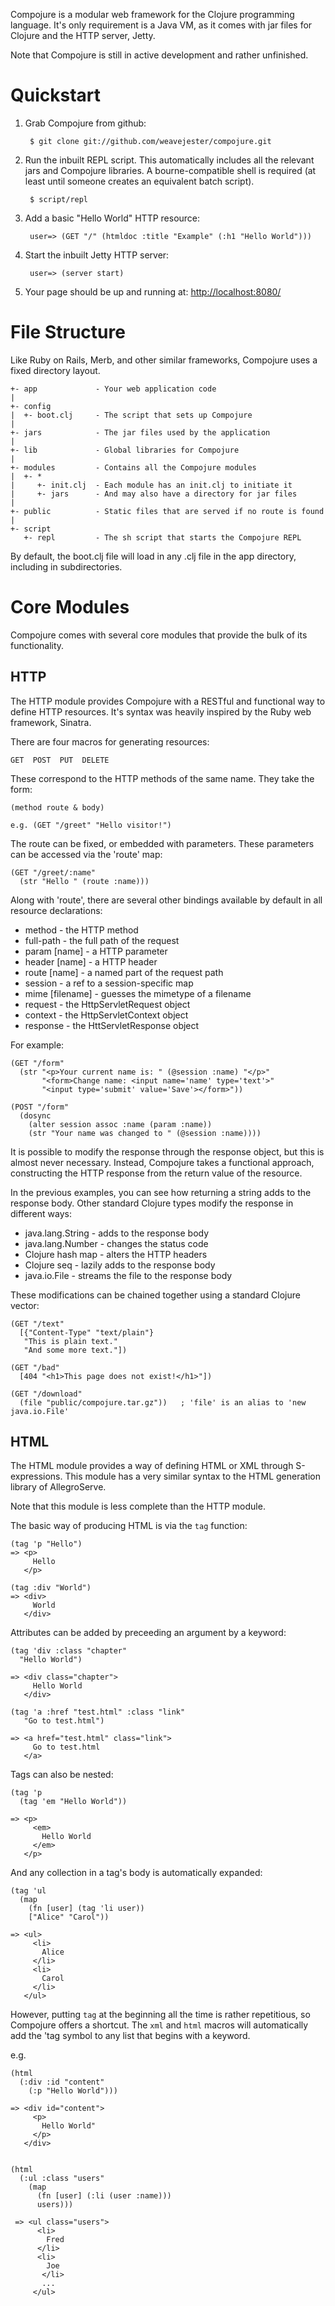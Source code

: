 Compojure is a modular web framework for the Clojure programming language. It's
only requirement is a Java VM, as it comes with jar files for Clojure and the
HTTP server, Jetty.

Note that Compojure is still in active development and rather unfinished.

Quickstart
==========

1. Grab Compojure from github:

        $ git clone git://github.com/weavejester/compojure.git

2. Run the inbuilt REPL script. This automatically includes all the relevant
   jars and Compojure libraries. A bourne-compatible shell is required (at
   least until someone creates an equivalent batch script).

        $ script/repl

3. Add a basic "Hello World" HTTP resource:

        user=> (GET "/" (htmldoc :title "Example" (:h1 "Hello World")))

4. Start the inbuilt Jetty HTTP server:

        user=> (server start)

5. Your page should be up and running at: <http://localhost:8080/>

File Structure
==============

Like Ruby on Rails, Merb, and other similar frameworks, Compojure uses a fixed
directory layout.

    +- app             - Your web application code
    |
    +- config
    |  +- boot.clj     - The script that sets up Compojure
    |
    +- jars            - The jar files used by the application
    |
    +- lib             - Global libraries for Compojure
    |
    +- modules         - Contains all the Compojure modules
    |  +- *
    |     +- init.clj  - Each module has an init.clj to initiate it
    |     +- jars      - And may also have a directory for jar files
    |
    +- public          - Static files that are served if no route is found
    |
    +- script
       +- repl         - The sh script that starts the Compojure REPL


By default, the boot.clj file will load in any .clj file in the app directory,
including in subdirectories.


Core Modules
============

Compojure comes with several core modules that provide the bulk of its
functionality.

HTTP
----

The HTTP module provides Compojure with a RESTful and functional way to define
HTTP resources. It's syntax was heavily inspired by the Ruby web framework,
Sinatra.

There are four macros for generating resources:

    GET  POST  PUT  DELETE

These correspond to the HTTP methods of the same name. They take the form:

    (method route & body)

    e.g. (GET "/greet" "Hello visitor!")

The route can be fixed, or embedded with parameters. These parameters can be
accessed via the 'route' map:

    (GET "/greet/:name"
      (str "Hello " (route :name)))

Along with 'route', there are several other bindings available by default in
all resource declarations:

  * method          - the HTTP method
  * full-path       - the full path of the request 
  * param [name]    - a HTTP parameter
  * header [name]   - a HTTP header
  * route [name]    - a named part of the request path
  * session         - a ref to a session-specific map
  * mime [filename] - guesses the mimetype of a filename
  * request         - the HttpServletRequest object
  * context         - the HttpServletContext object
  * response        - the HttServletResponse object

For example:

    (GET "/form"
      (str "<p>Your current name is: " (@session :name) "</p>"
           "<form>Change name: <input name='name' type='text'>"
           "<input type='submit' value='Save'></form>"))

    (POST "/form"
      (dosync
        (alter session assoc :name (param :name))
        (str "Your name was changed to " (@session :name))))


It is possible to modify the response through the response object, but this is
almost never necessary. Instead, Compojure takes a functional approach,
constructing the HTTP response from the return value of the resource.

In the previous examples, you can see how returning a string adds to the
response body. Other standard Clojure types modify the response in different
ways:

 * java.lang.String  - adds to the response body
 * java.lang.Number  - changes the status code
 * Clojure hash map  - alters the HTTP headers
 * Clojure seq       - lazily adds to the response body
 * java.io.File      - streams the file to the response body

These modifications can be chained together using a standard Clojure vector:

    (GET "/text"
      [{"Content-Type" "text/plain"}
       "This is plain text."
       "And some more text."])

    (GET "/bad"
      [404 "<h1>This page does not exist!</h1>"])

    (GET "/download"
      (file "public/compojure.tar.gz"))   ; 'file' is an alias to 'new java.io.File'


HTML
----

The HTML module provides a way of defining HTML or XML through S-expressions.
This module has a very similar syntax to the HTML generation library of
AllegroServe.

Note that this module is less complete than the HTTP module.

The basic way of producing HTML is via the `tag` function:

    (tag 'p "Hello")
    => <p>
         Hello
       </p>

    (tag :div "World")
    => <div>
         World
       </div>

Attributes can be added by preceeding an argument by a keyword:

    (tag 'div :class "chapter"
      "Hello World")

    => <div class="chapter">
         Hello World
       </div>

    (tag 'a :href "test.html" :class "link"
       "Go to test.html")

    => <a href="test.html" class="link">
         Go to test.html
       </a>

Tags can also be nested:

    (tag 'p
      (tag 'em "Hello World"))

    => <p>
         <em>
           Hello World
         </em>
       </p>

And any collection in a tag's body is automatically expanded:

    (tag 'ul
      (map
        (fn [user] (tag 'li user))
        ["Alice" "Carol"))

    => <ul>
         <li>
           Alice
         </li>
         <li>
           Carol
         </li>
       </ul>

However, putting `tag` at the beginning all the time is rather repetitious, so
Compojure offers a shortcut. The `xml` and `html` macros will automatically add
the 'tag symbol to any list that begins with a keyword.

e.g.

    (html
      (:div :id "content"
        (:p "Hello World")))

    => <div id="content">
         <p>
           Hello World"
         </p>
       </div>


    (html
      (:ul :class "users"
        (map
          (fn [user] (:li (user :name)))
          users)))

     => <ul class="users">
          <li>
            Fred
          </li>
          <li>
            Joe
           </li>
           ...
         </ul>
